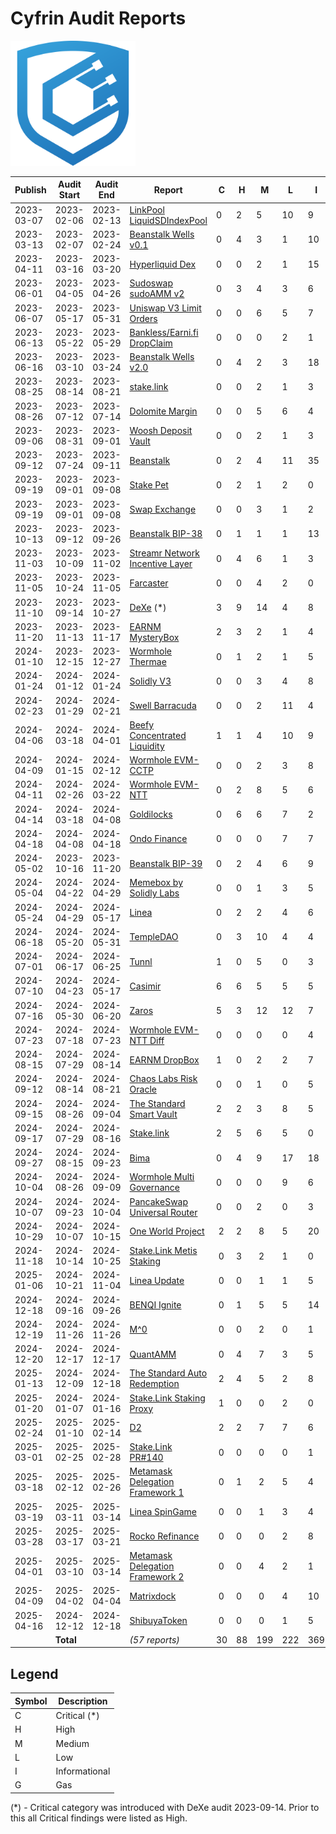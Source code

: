 # Cyfrin Audit Reports

<img src="./cyfrin-logo.png" alt="Cyfrin" width="200" >

| Publish    | Audit Start | Audit End  | Report                                                                                    | C   | H   | M   | L   | I   | G   |
| ---------- | ----------- | ---------- | ----------------------------------------------------------------------------------------- | --- | --- | --- | --- | --- | --- |
| 2023-03-07 | 2023-02-06  | 2023-02-13 | [LinkPool LiquidSDIndexPool](./reports/2023-03-07-linkpool_liquid_sd_index_pool.pdf)      | 0   | 2   | 5   | 10  | 9   | 13  |
| 2023-03-13 | 2023-02-07  | 2023-02-24 | [Beanstalk Wells v0.1](./reports/2023-03-13-beanstalk_wells_v0.1.pdf)                     | 0   | 4   | 3   | 1   | 10  | 2   |
| 2023-04-11 | 2023-03-16  | 2023-03-20 | [Hyperliquid Dex](./reports/2023-04-11-cyfrin-hyperliquid-dex-report.pdf)                 | 0   | 0   | 2   | 1   | 15  | 0   |
| 2023-06-01 | 2023-04-05  | 2023-04-26 | [Sudoswap sudoAMM v2](./reports/2023-06-01-sudoswap-report.pdf)                           | 0   | 3   | 4   | 3   | 6   | 4   |
| 2023-06-07 | 2023-05-17  | 2023-05-31 | [Uniswap V3 Limit Orders](./reports/2023-06-07-cyfrin-uniswap-v3-limit-orders.pdf)        | 0   | 0   | 6   | 5   | 7   | 3   |
| 2023-06-13 | 2023-05-22  | 2023-05-29 | [Bankless/Earni.fi DropClaim](./reports/2023-06-13-cyfrin-drop-claim-report-v2.pdf)       | 0   | 0   | 0   | 2   | 1   | 2   |
| 2023-06-16 | 2023-03-10  | 2023-03-24 | [Beanstalk Wells v2.0](./reports/2023-06-16-cyfrin-beanstalk-wells.pdf)                   | 0   | 4   | 2   | 3   | 18  | 2   |
| 2023-08-25 | 2023-08-14  | 2023-08-21 | [stake.link](./reports/2023-08-25-cyfrin-stake-link.pdf)                                  | 0   | 0   | 2   | 1   | 3   | 0   |
| 2023-08-26 | 2023-07-12  | 2023-07-14 | [Dolomite Margin](./reports/2023-08-26-cyfrin-dolomite-margin.pdf)                        | 0   | 0   | 5   | 6   | 4   | 0   |
| 2023-09-06 | 2023-08-31  | 2023-09-01 | [Woosh Deposit Vault](./reports/2023-09-06-cyfrin-woosh.pdf)                              | 0   | 0   | 2   | 1   | 3   | 4   |
| 2023-09-12 | 2023-07-24  | 2023-09-11 | [Beanstalk](./reports/2023-09-12-cyfrin-beanstalk.pdf)                                    | 0   | 2   | 4   | 11  | 35  | 11  |
| 2023-09-19 | 2023-09-01  | 2023-09-08 | [Stake Pet](./reports/2023-09-19-cyfrin-stakepet.pdf)                                     | 0   | 2   | 1   | 2   | 0   | 6   |
| 2023-09-19 | 2023-09-01  | 2023-09-08 | [Swap Exchange](./reports/2023-09-19-cyfrin-swapexchange.pdf)                             | 0   | 0   | 3   | 1   | 2   | 8   |
| 2023-10-13 | 2023-09-12  | 2023-09-26 | [Beanstalk BIP-38](./reports/2023-10-13-cyfrin-beanstalk-bip-38.pdf)                      | 0   | 1   | 1   | 1   | 13  | 0   |
| 2023-11-03 | 2023-10-09  | 2023-11-02 | [Streamr Network Incentive Layer](./reports/2023-11-03-cyfrin-streamr-v2.0.pdf)           | 0   | 4   | 6   | 1   | 3   | 0   |
| 2023-11-05 | 2023-10-24  | 2023-11-05 | [Farcaster](./reports/2023-11-05-cyfrin-farcaster-v1.0.pdf)                               | 0   | 0   | 4   | 2   | 0   | 0   |
| 2023-11-10 | 2023-09-14  | 2023-10-27 | [DeXe](./reports/2023-11-10-cyfrin-dexe-v2.0.pdf) (\*)                                    | 3   | 9   | 14  | 4   | 8   | 8   |
| 2023-11-20 | 2023-11-13  | 2023-11-17 | [EARNM MysteryBox](./reports/2023-11-20-cyfrin-mode-earnm-v2.0.pdf)                       | 2   | 3   | 2   | 1   | 4   | 8   |
| 2024-01-10 | 2023-12-15  | 2023-12-27 | [Wormhole Thermae](./reports/2024-01-10-cyfrin-wormhole-thermae-v2.1.pdf)                 | 0   | 1   | 2   | 1   | 5   | 3   |
| 2024-01-24 | 2024-01-12  | 2024-01-24 | [Solidly V3](./reports/2024-01-24-cyfrin-solidlyV3-v2.0.pdf)                              | 0   | 0   | 3   | 4   | 8   | 6   |
| 2024-02-23 | 2024-01-29  | 2024-02-21 | [Swell Barracuda](./reports/2024-02-23-cyfrin-swell-barracuda-v2.0.pdf)                   | 0   | 0   | 2   | 11  | 4   | 7   |
| 2024-04-06 | 2024-03-18  | 2024-04-01 | [Beefy Concentrated Liquidity](./reports/2024-04-06-cyfrin-beefy-finance-v2.0.pdf)        | 1   | 1   | 4   | 10  | 9   | 9   |
| 2024-04-09 | 2024-01-15  | 2024-02-12 | [Wormhole EVM-CCTP](./reports/2024-04-09-cyfrin-wormhole-evm-cctp-v2-1.pdf)               | 0   | 0   | 2   | 3   | 8   | 0   |
| 2024-04-11 | 2024-02-26  | 2024-03-22 | [Wormhole EVM-NTT](./reports/2024-04-11-cyfrin-wormhole-evm-ntt-v2.pdf)                   | 0   | 2   | 8   | 5   | 6   | 4   |
| 2024-04-14 | 2024-03-18  | 2024-04-08 | [Goldilocks](./reports/2024-04-14-cyfrin-goldilocks-v1.1.pdf)                             | 0   | 6   | 6   | 7   | 2   | 5   |
| 2024-04-18 | 2024-04-08  | 2024-04-18 | [Ondo Finance](./reports/2024-04-18-cyfrin-ondo-finance-v2.0.pdf)                         | 0   | 0   | 0   | 7   | 7   | 10  |
| 2024-05-02 | 2023-10-16  | 2023-11-20 | [Beanstalk BIP-39](./reports/2024-05-02-cyfrin-beanstalk-bip-39-v1-2.pdf)                 | 0   | 2   | 4   | 6   | 9   | 6   |
| 2024-05-04 | 2024-04-22  | 2024-04-29 | [Memebox by Solidly Labs](./reports/2024-05-04-cyfrin-solidly-v2-memecore-v2-2)           | 0   | 0   | 1   | 3   | 5   | 1   |
| 2024-05-24 | 2024-04-29  | 2024-05-17 | [Linea](./reports/2024-05-24-cyfrin-linea-v2.0.pdf)                                       | 0   | 2   | 2   | 4   | 6   | 13  |
| 2024-06-18 | 2024-05-20  | 2024-05-31 | [TempleDAO](./reports/2024-06-17-cyfrin-templedao-v2.1.pdf)                               | 0   | 3   | 10  | 4   | 4   | 0   |
| 2024-07-01 | 2024-06-17  | 2024-06-25 | [Tunnl](./reports/2024-07-01-cyfrin-tunnl-v2.0.pdf)                                       | 1   | 0   | 5   | 0   | 3   | 0   |
| 2024-07-10 | 2024-04-23  | 2024-05-17 | [Casimir](./reports/2024-07-10-cyfrin-casimir-v2.0.pdf)                                   | 6   | 6   | 5   | 5   | 5   | 0   |
| 2024-07-16 | 2024-05-30  | 2024-06-20 | [Zaros](./reports/2024-07-13-cyfrin-zaros-v2.0.pdf)                                       | 5   | 3   | 12  | 12  | 7   | 24  |
| 2024-07-23 | 2024-07-18  | 2024-07-23 | [Wormhole EVM-NTT Diff](./reports/2024-07-23-cyfrin-wormhole-NTT-Diff-v1.0.pdf)           | 0   | 0   | 0   | 0   | 4   | 0   |
| 2024-08-15 | 2024-07-29  | 2024-08-14 | [EARNM DropBox](./reports/2024-08-15-cyfrin-earnm-dropbox-v2.0.pdf)                       | 1   | 0   | 2   | 2   | 7   | 25  |
| 2024-09-12 | 2024-08-14  | 2024-08-21 | [Chaos Labs Risk Oracle](./reports/2024-08-21-cyfrin-chaos-labs-risk-oracle-v2.0.pdf)     | 0   | 0   | 1   | 0   | 5   | 2   |
| 2024-09-15 | 2024-08-26  | 2024-09-04 | [The Standard Smart Vault](./reports/2024-09-13-cyfrin-the-standard-smart-vault-v2.0.pdf) | 2   | 2   | 3   | 8   | 5   | 2   |
| 2024-09-17 | 2024-07-29  | 2024-08-16 | [Stake.link](./reports/2024-09-17-cyfrin-stake-link-v2.0.pdf)                             | 2   | 5   | 6   | 5   | 0   | 3   |
| 2024-09-27 | 2024-08-15  | 2024-09-23 | [Bima](./reports/2024-09-27-cyfrin-bima-v2.0.pdf)                                         | 0   | 4   | 9   | 17  | 18  | 15  |
| 2024-10-04 | 2024-08-26  | 2024-09-09 | [Wormhole Multi Governance](./reports/2024-10-04-cyfrin-wormhole-multigov-v2.0.pdf)       | 0   | 0   | 0   | 9   | 6   | 2   |
| 2024-10-07 | 2024-09-23  | 2024-10-04 | [PancakeSwap Universal Router](./reports/2024-10-07-cyfrin-pancakeswap-v2.0.pdf)          | 0   | 0   | 2   | 0   | 3   | 0   |
| 2024-10-29 | 2024-10-07  | 2024-10-15 | [One World Project](./reports/2024-10-29-cyfrin-one-world-project-v2.0.pdf)               | 2   | 2   | 8   | 5   | 20  | 1   |
| 2024-11-18 | 2024-10-14  | 2024-10-25 | [Stake.Link Metis Staking](./reports/2024-11-18-cyfrin-stake.link-metis-staking-v2.0.pdf) | 0   | 3   | 2   | 1   | 0   | 0   |
| 2025-01-06 | 2024-10-21  | 2024-11-04 | [Linea Update](./reports/2025-01-06-cyfrin-linea-v2.2.pdf)                                | 0   | 0   | 1   | 1   | 5   | 5   |
| 2024-12-18 | 2024-09-16  | 2024-09-26 | [BENQI Ignite](./reports/2024-12-11-cyfrin-benqi-ignite-v2.0.pdf)                         | 0   | 1   | 5   | 5   | 14  | 5   |
| 2024-12-19 | 2024-11-26  | 2024-11-26 | [M^0](./reports/2024-11-26-cyfrin-m0-v2.0.pdf)                                            | 0   | 0   | 2   | 0   | 1   | 0   |
| 2024-12-20 | 2024-12-17  | 2024-12-17 | [QuantAMM](./reports/2024-12-17-cyfrin-quantamm-v1.2.pdf)                                 | 0   | 4   | 7   | 3   | 5   | 0   |
| 2025-01-13 | 2024-12-09  | 2024-12-18 | [The Standard Auto Redemption](./reports/2024-12-18-cyfrin-the-standard-auto-redemption-v2.0.pdf) | 2   | 4   | 5   | 2   | 8   | 0   |
| 2025-01-20 | 2024-01-07  | 2024-01-16 | [Stake.Link Staking Proxy](./reports/2025-01-20-cyfrin-stakedotlink-stakingproxy-v2.0.pdf) | 1   | 0   | 0   | 2   | 0   | 0   |
| 2025-02-24 | 2025-01-10  | 2025-02-14 | [D2](./reports/2025-02-24-cyfrin-d2-v2.1.pdf)                                             | 2   | 2   | 7   | 7   | 6   | 0   |
| 2025-03-01 | 2025-02-25  | 2025-02-28 | [Stake.Link PR#140](./reports/2025-02-28-cyfrin-stakedotlink-v2.0.pdf)                    | 0   | 0   | 0   | 0   | 1   | 1   |
| 2025-03-18 | 2025-02-12  | 2025-02-26 | [Metamask Delegation Framework 1](./reports/2025-03-18-cyfrin-Metamask-DelegationFramework1-v2.0.pdf)                    | 0   | 1   | 2   | 5   | 4   | 1   |
| 2025-03-19 | 2025-03-11  | 2025-03-14 | [Linea SpinGame](./reports/2025-03-19-cyfrin-linea-spingame-v2.0.pdf)                     | 0   | 0   | 1   | 3   | 4   | 0   |
| 2025-03-28 | 2025-03-17  | 2025-03-21 | [Rocko Refinance](./reports/2025-03-28-cyfrin-rocko-refinance-v2.0.pdf)                   | 0   | 0   | 0   | 2   | 8   | 9   |
| 2025-04-01 | 2025-03-10  | 2025-03-14 | [Metamask Delegation Framework 2](./reports/2025-04-01-cyfrin-Metamask-DelegationFramework2-v2.0.pdf)                    | 0   | 0   | 4   | 2   | 1   | 3   |
| 2025-04-09 | 2025-04-02  | 2025-04-04 | [Matrixdock](./reports/2025-04-09-cyfrin-matrixdock-v2.0.pdf)                             | 0   | 0   | 0   | 4   | 10  | 3   |
| 2025-04-16 | 2024-12-12  | 2024-12-18 | [ShibuyaToken](./reports/2024-12-23-cyfrin-soneium-shibuya-v2.0.pdf)                      | 0   | 0   | 0   | 1   | 5  | 0   |
|            | **Total**   |            | _(57 reports)_                                                                            | 30  | 88  | 199 | 222 | 369 | 236 |



## Legend

| Symbol | Description   |
| ------ | ------------- |
| C      | Critical (\*) |
| H      | High          |
| M      | Medium        |
| L      | Low           |
| I      | Informational |
| G      | Gas           |

(\*) - Critical category was introduced with DeXe audit 2023-09-14. Prior to this all Critical findings were listed as High.
